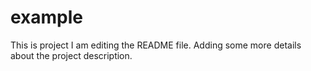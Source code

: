 # example
This is project
I am editing the README file. Adding some more details about the project description.
